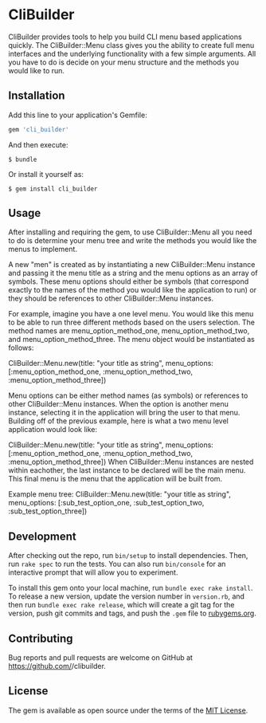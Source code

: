 # CliBuilder

CliBuilder provides tools to help you build CLI menu based applications quickly. The CliBuilder::Menu class gives you the ability to create full menu interfaces and the underlying functionality with a few simple arguments. All you have to do is decide on your menu structure and the methods you would like to run. 

## Installation

Add this line to your application's Gemfile:

```ruby
gem 'cli_builder'
```

And then execute:

    $ bundle

Or install it yourself as:

    $ gem install cli_builder

## Usage

After installing and requiring the gem, to use CliBuilder::Menu all you need to do is determine your menu tree and write the methods you would like the menus to implement. 

A new "men" is created as by instantiating a new CliBuilder::Menu instance and passing it the menu title as a string and the menu options as an array of symbols. These menu options should either be symbols (that correspond exactly to the names of the method you would like the application to run) or they should be references to other CliBuilder::Menu instances.

For example, imagine you have a one level menu. You would like this menu to be able to run three different methods based on the users selection. The method names are menu_option_method_one, menu_option_method_two, and menu_option_method_three. The menu object would be instantiated as follows:

CliBuilder::Menu.new(title: "your title as string", menu_options: [:menu_option_method_one, :menu_option_method_two, :menu_option_method_three])

Menu options can be either method names (as symbols) or references to other CliBuilder::Menu instances. When the option is another menu instance, selecting it in the application will bring the user to that menu. Building off of the previous example, here is what a two menu level application would look like:

CliBuilder::Menu.new(title: "your title as string", menu_options: [:menu_option_method_one, :menu_option_method_two, :menu_option_method_three])
When CliBuilder::Menu instances are nested within eachother, the last instance to be declared will be the main menu. This final menu is the menu that the application will be built from.

Example menu tree:
CliBuilder::Menu.new(title: "your title as string", menu_options: [:sub_test_option_one, :sub_test_option_two, :sub_test_option_three])

## Development

After checking out the repo, run `bin/setup` to install dependencies. Then, run `rake spec` to run the tests. You can also run `bin/console` for an interactive prompt that will allow you to experiment.

To install this gem onto your local machine, run `bundle exec rake install`. To release a new version, update the version number in `version.rb`, and then run `bundle exec rake release`, which will create a git tag for the version, push git commits and tags, and push the `.gem` file to [rubygems.org](https://rubygems.org).

## Contributing

Bug reports and pull requests are welcome on GitHub at https://github.com/<rrosztoczy>/clibuilder.

## License

The gem is available as open source under the terms of the [MIT License](https://opensource.org/licenses/MIT).
